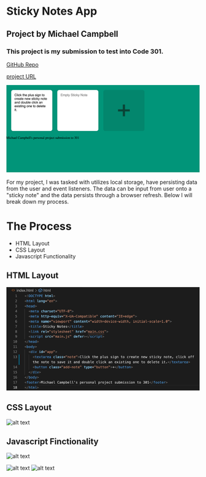 # Sticky Notes App
## Project by Michael Campbell
### This project is my submission to test into Code 301.



[GitHub Repo](https://github.com/MichaelCampbell-on3001/stickynotes)


[project URL](https://michaelcampbell-on3001.github.io/stickynotes/)


![Sticky-Notes-App](Sticky-Notes-App.png)




For my project, I was tasked with utilizes local storage, have persisting data from the user and event listeners. The data can be input from user onto a "sticky note" and the data persists through a browser refresh. Below I will break down my process. 

# The Process

- HTML Layout
- CSS Layout
- Javascript Functionality

## HTML Layout

![HTML-Layout](HTMLLayout.png
)

## CSS Layout

![alt text](image.jpg)

## Javascript Finctionality

![alt text](image.jpg)


![alt text](image.jpg)
![alt text](image.jpg)




